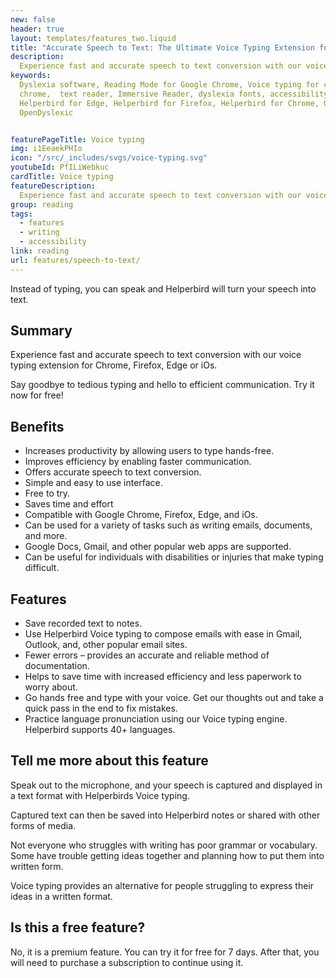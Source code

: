 ```yaml
---
new: false
header: true
layout: templates/features_two.liquid
title: "Accurate Speech to Text: The Ultimate Voice Typing Extension for Chrome, Firefox, Edge or iOs"
description:
  Experience fast and accurate speech to text conversion with our voice typing extension for Chrome, Firefox, Edge or iOs. Say goodbye to tedious typing and hello to efficient communication. Try it now for free!
keywords:
  Dyslexia software, Reading Mode for Google Chrome, Voice typing for chrome, Text to speech for
  chrome,  text reader, Immersive Reader, dyslexia fonts, accessibility software, dyslexia software,
  Helperbird for Edge, Helperbird for Firefox, Helperbird for Chrome, Opendyslexic for Chrome,
  OpenDyslexic


featurePageTitle: Voice typing
img: i1EeaekPHIo
icon: "/src/_includes/svgs/voice-typing.svg"
youtubeId: PfILiWebkuc
cardTitle: Voice typing
featureDescription:
  Experience fast and accurate speech to text conversion with our voice typing extension for Chrome, Firefox, Edge or iOs. Say goodbye to tedious typing and hello to efficient communication. Try it now for free!
group: reading
tags: 
  - features
  - writing
  - accessibility
link: reading
url: features/speech-to-text/
---
```



Instead of typing, you can speak and Helperbird will turn your speech into text.

## Summary

Experience fast and accurate speech to text conversion with our voice typing extension for Chrome, Firefox, Edge or iOs. 

Say goodbye to tedious typing and hello to efficient communication. Try it now for free!

## Benefits

- Increases productivity by allowing users to type hands-free.
- Improves efficiency by enabling faster communication.
- Offers accurate speech to text conversion.
- Simple and easy to use interface.
- Free to try.
- Saves time and effort
- Compatible with Google Chrome, Firefox, Edge, and iOs.
- Can be used for a variety of tasks such as writing emails, documents, and more.
- Google Docs, Gmail, and other popular web apps are supported.
- Can be useful for individuals with disabilities or injuries that make typing difficult.

##  Features

- Save recorded text to notes.
- Use Helperbird Voice typing to compose emails with ease in Gmail, Outlook, and, other popular email sites.
- Fewer errors – provides an accurate and reliable method of documentation.
- Helps to save time with increased efficiency and less paperwork to worry about.
- Go hands free and type with your voice. Get our thoughts out and take a quick pass in the end to fix mistakes.
- Practice language pronunciation using our Voice typing engine. Helperbird supports 40+ languages.
   

## Tell me more about this feature

  
Speak out to the microphone, and your speech is captured and displayed in a text format with Helperbirds Voice typing. 

Captured text can then be saved into Helperbird notes or shared with other forms of media.

Not everyone who struggles with writing has poor grammar or vocabulary. 
Some have trouble getting ideas together and planning how to put them into written form. 

Voice typing provides an alternative for people struggling to express their ideas in a written format.

## Is this a free feature?
No, it is a premium feature. You can try it for free for 7 days. After that, you will need to purchase a subscription to continue using it.